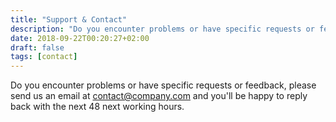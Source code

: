 ```yaml
---
title: "Support & Contact"
description: "Do you encounter problems or have specific requests or feedback? Please use this page to ping us!"
date: 2018-09-22T00:20:27+02:00
draft: false
tags: [contact]
---
```


Do you encounter problems or have specific requests or feedback, please send us an email at contact@company.com and you'll be happy to reply back with the next 48 next working hours. 